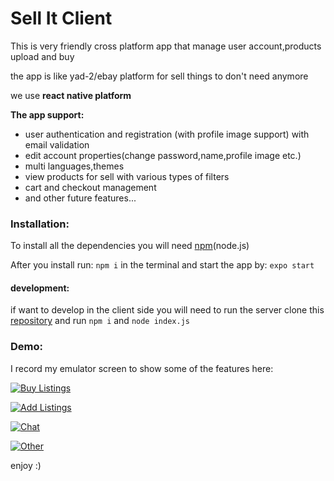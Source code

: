 # Sell It Client

This is very friendly cross platform app that manage user account,products upload and buy

the app is like yad-2/ebay platform for sell things to don't need anymore

we use **react native platform**

**The app support:**

- user authentication and registration (with profile image support) with email validation
- edit account properties(change password,name,profile image etc.)
- multi languages,themes
- view products for sell with various types of filters
- cart and checkout management
- and other future features...

###  Installation:

To install all the dependencies you will need [npm](https://nodejs.org/en/download/)(node.js)

After you install run: `npm i` in the terminal and start the app by: `expo start`

#### development:

if want to develop in the client side you will need to run the server clone this [repository](https://github.com/YD5463/SellItBackend) and run `npm i` and `node index.js`

### Demo:

I record my emulator screen to show some of the features here:

[![Buy Listings](https://img.youtube.com/vi/sEN75VKk4S4/0.jpg)](https://www.youtube.com/watch?v=sEN75VKk4S4)

[![Add Listings](https://img.youtube.com/vi/V7RhsvWzwfU/0.jpg)](https://www.youtube.com/watch?v=V7RhsvWzwfU)

[![Chat](https://img.youtube.com/vi/rlrlsJZkPW8/0.jpg)](https://www.youtube.com/watch?v=rlrlsJZkPW8)

[![Other](https://img.youtube.com/vi/qJ-8SWHBceU/0.jpg)](https://www.youtube.com/watch?v=qJ-8SWHBceU)


enjoy :)

